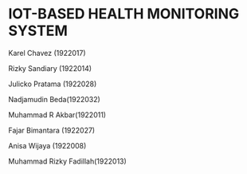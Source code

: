 # IOT-BASED HEALTH MONITORING SYSTEM
Karel Chavez (1922017)

Rizky Sandiary (1922014)

Julicko Pratama (1922028)

Nadjamudin Beda(1922032)

Muhammad R Akbar(1922011)

Fajar Bimantara (1922027)

Anisa Wijaya (1922008)

Muhammad Rizky Fadillah(1922013)

